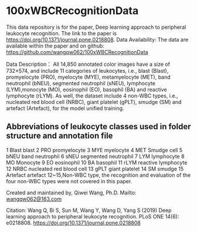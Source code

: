 # 100xWBCRecognitionData
This data repository is for the paper, Deep learning approach to peripheral leukocyte recognition.
The link to the paper is https://doi.org/10.1371/journal.pone.0218808.
Data Availability: The data are available within the paper and on github: https://github.com/wangqw062/100xWBCRecognitionData

Data Description：
All 14,850 annotated color images have a size of 732×574, and include 11 categories of leukocytes, i.e., blast (Blast), promyelocyte (PRO), myelocyte (MYE), metamyelocyte (MET), band neutrophil (bNEU), segmented neutrophil (sNEU), lymphocyte (LYM),monocyte (MO), eosinophil (EO), basophil (BA) and reactive lymphocyte (rLYM). As well, the dataset include 4 non-WBC types, i.e., nucleated red blood cell (NRBC), giant platelet (gPLT), smudge (SM) and artefact (Artefact), for the model unified training. 

Abbreviations of leukocyte classes used in folder structure and annotation file
-------------------------------------------------------------------------------
1  Blast      blast
2  PRO       promyelocyte
3  MYE       myelocyte
4  MET       Smudge cell
5  bNEU      band neutrophil
6  sNEU      segmented neutrophil
7  LYM       lymphocyte
8  MO        Monocyte
9  EO        eosinophil
10 BA        basophil
11 rLYM      reactive lymphocyte
12 NRBC      nucleated red blood cell
13 gPLT      giant platelet
14 SM        smudge
15 Artefact  artefact
12~15,Non-WBC type, the recognition and evaluation of the four non-WBC types were not covered in this paper.

Created and maintained by,
Qiwei Wang, Ph.D.
Mailto: wangqw062@163.com

Citation: 
Wang Q, Bi S, Sun M, Wang Y, Wang D, Yang S (2019) Deep learning approach to peripheral leukocyte recognition. PLoS ONE 14(6): e0218808. https://doi.org/10.1371/journal.pone.0218808
